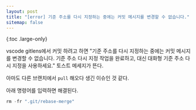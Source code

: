 ```yaml
---
layout: post
title: "[error] 기준 주소를 다시 지정하는 중에는 커밋 메시지를 변경할 수 없습니다."
sitemap: false
---
```


{:toc .large-only}

vscode gitlens에서 커밋 하려고 하면 "기준 주소를 다시 지정하는 중에는 커밋 메시지를 변경할 수 없습니다. 기준 주소 다시 지정 작업을 완료하고, 대신 대화형 기준 주소 다시 지정을 사용하세요." 토스트 메세지가 뜬다.

아마도 다른 브랜치에서 `pull` 해오다 생긴 이슈인 것 같다.

아래 명령어를 입력하면 해결된다.

```js
rm -fr ".git/rebase-merge"
```
